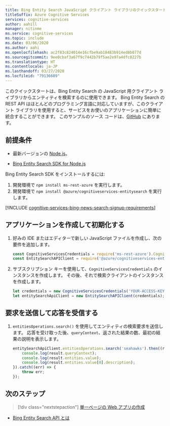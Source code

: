 ```yaml
---
title: Bing Entity Search JavaScript クライアント ライブラリのクイックスタート
titleSuffix: Azure Cognitive Services
services: cognitive-services
author: aahill
manager: nitinme
ms.service: cognitive-services
ms.topic: include
ms.date: 03/06/2020
ms.author: aahi
ms.openlocfilehash: ac2f83c824014e16cfbe9ab18483b914ed8b077d
ms.sourcegitcommit: 9ee0cbaf3a67f9c7442b79f5ae2e97a4dfc8227b
ms.translationtype: HT
ms.contentlocale: ja-JP
ms.lasthandoff: 03/27/2020
ms.locfileid: "79136609"
---
```

このクイックスタートは、Bing Entity Search の JavaScript 用クライアント ライブラリからエンティティを検索するのに使用できます。 Bing Entity Search の REST API はほとんどのプログラミング言語に対応していますが、このクライアント ライブラリを使用すると、サービスをお使いのアプリケーションに簡単に統合することができます。 このサンプルのソース コードは、[GitHub](https://github.com/Azure-Samples/cognitive-services-node-sdk-samples/blob/master/Samples/entitySearch.js) にあります。

## <a name="prerequisites"></a>前提条件

* 最新バージョンの [Node.js](https://nodejs.org/en/download/)。

* [Bing Entity Search SDK for Node.js](https://www.npmjs.com/package/@azure/cognitiveservices-entitysearch)

Bing Entity Search SDK をインストールするには:

1. 開発環境で `npm install ms-rest-azure` を実行します。
2. 開発環境で `npm install @azure/cognitiveservices-entitysearch` を実行します。

[!INCLUDE [cognitive-services-bing-news-search-signup-requirements](~/includes/cognitive-services-bing-entity-search-signup-requirements.md)]


## <a name="create-and-initialize-the-application"></a>アプリケーションを作成して初期化する

1. 好みの IDE またはエディターで新しい JavaScript ファイルを作成し、次の要件を追加します。

    ```javascript
    const CognitiveServicesCredentials = require('ms-rest-azure').CognitiveServicesCredentials;
    const EntitySearchAPIClient = require('@azure/cognitiveservices-entitysearch');
    ```

2. サブスクリプション キーを使用して、`CognitiveServicesCredentials` のインスタンスを作成します。 その後、それで検索クライアントのインスタンスを作成します。

    ```javascript
    let credentials = new CognitiveServicesCredentials('YOUR-ACCESS-KEY');
    let entitySearchApiClient = new EntitySearchAPIClient(credentials);
    ```

## <a name="send-a-request-and-receive-a-response"></a>要求を送信して応答を受信する

1. `entitiesOperations.search()` を使用してエンティティの検索要求を送信します。 応答を受け取った後、`queryContext`、返された結果の数、最初の結果の説明を表示します。

    ```javascript
    entitySearchApiClient.entitiesOperations.search('seahawks').then((result) => {
        console.log(result.queryContext);
        console.log(result.entities.value);
        console.log(result.entities.value[0].description);
    }).catch((err) => {
        throw err;
    });
    ```

<!-- Removing until we can replace with a sanitized version.
![Entity results](media/entity-search-sdk-node-quickstart-results.png)
-->

## <a name="next-steps"></a>次のステップ

> [!div class="nextstepaction"]
> [単一ページの Web アプリの作成](../../tutorial-bing-entities-search-single-page-app.md)

* [Bing Entity Search API とは](../../overview.md)